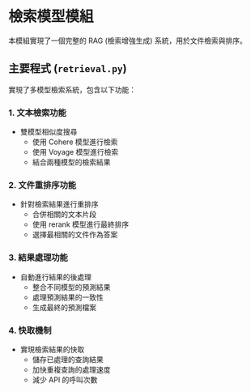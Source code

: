 # 檢索模型模組

本模組實現了一個完整的 RAG (檢索增強生成) 系統，用於文件檢索與排序。

## 主要程式 (`retrieval.py`)

實現了多模型檢索系統，包含以下功能：

### 1. 文本檢索功能
- 雙模型相似度搜尋
    - 使用 Cohere 模型進行檢索
    - 使用 Voyage 模型進行檢索
    - 結合兩種模型的檢索結果

### 2. 文件重排序功能
- 針對檢索結果進行重排序
    - 合併相關的文本片段
    - 使用 rerank 模型進行最終排序
    - 選擇最相關的文件作為答案

### 3. 結果處理功能
- 自動進行結果的後處理
    - 整合不同模型的預測結果
    - 處理預測結果的一致性
    - 生成最終的預測檔案

### 4. 快取機制
- 實現檢索結果的快取
    - 儲存已處理的查詢結果
    - 加快重複查詢的處理速度
    - 減少 API 的呼叫次數